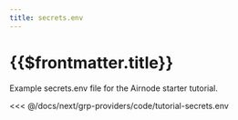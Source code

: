 ```yaml
---
title: secrets.env
---
```


# {{$frontmatter.title}}

Example secrets.env file for the Airnode starter tutorial.

<<< @/docs/next/grp-providers/code/tutorial-secrets.env

